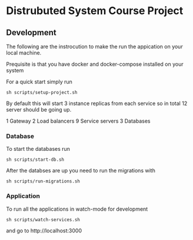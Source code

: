 # Distrubuted System Course Project

## Development

The following are the instrocution to make the run the appication on your local machine.

Prequisite is that you have docker and docker-compose installed on your system

For a quick start simply run

```
sh scripts/setup-project.sh
```

By default this will start 3 instance replicas from each service so in total 12 server should be going up.

1 Gateway
2 Load balancers
9 Service servers
3 Databases

### Database

To start the databases run

```
sh scripts/start-db.sh
```

After the databses are up you need to run the migrations with

```
sh scripts/run-migrations.sh
```

### Application

To run all the applications in watch-mode for development

```
sh scripts/watch-services.sh
```

and go to http://localhost:3000
